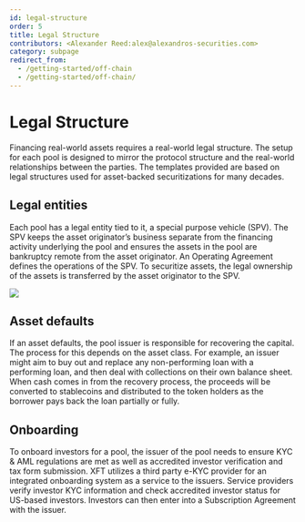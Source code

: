 ```yaml
---
id: legal-structure
order: 5
title: Legal Structure
contributors: <Alexander Reed:alex@alexandros-securities.com>
category: subpage
redirect_from:
  - /getting-started/off-chain
  - /getting-started/off-chain/
---
```


# Legal Structure

Financing real-world assets requires a real-world legal structure. The setup for each pool is designed to mirror the protocol structure and the real-world relationships between the parties. The templates provided are based on legal structures used for asset-backed securitizations for many decades.

## Legal entities

Each pool has a legal entity tied to it, a special purpose vehicle (SPV). The SPV keeps the asset originator’s business separate from the financing activity underlying the pool and ensures the assets in the pool are bankruptcy remote from the asset originator. An Operating Agreement defines the operations of the SPV. To securitize assets, the legal ownership of the assets is transferred by the asset originator to the SPV.

![](./images/legal-structure.png#width=70%;)

## Asset defaults

If an asset defaults, the pool issuer is responsible for recovering the capital. The process for this depends on the asset class. For example, an issuer might aim to buy out and replace any non-performing loan with a performing loan, and then deal with collections on their own balance sheet. When cash comes in from the recovery process, the proceeds will be converted to stablecoins and distributed to the token holders as the borrower pays back the loan partially or fully.

## Onboarding

To onboard investors for a pool, the issuer of the pool needs to ensure KYC & AML regulations are met as well as accredited investor verification and tax form submission. XFT utilizes a third party e-KYC provider for an integrated onboarding system as a service to the issuers. Service providers verify investor KYC information and check accredited investor status for US-based investors. Investors can then enter into a Subscription Agreement with the issuer.
